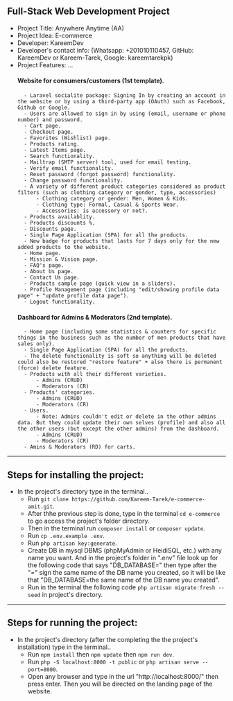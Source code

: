 ## Full-Stack Web Development Project

* Project Title: Anywhere Anytime (AA) 
* Project Idea: E-commerce
* Developer: KareemDev 
* Developer's contact info: (Whatsapp: +201010110457, GitHub: KareemDev or Kareem-Tarek, Google: kareemtarekpk)
* Project Features: ...
    #### Website for consumers/customers (1st template).
        - Laravel socialite package: Signing In by creating an account in the website or by using a third-party app (OAuth) such as Facebook, Github or Google.
        - Users are allowed to sign in by using (email, username or phone number) and password.
        - Cart page.
        - Checkout page.
        - Favorites (Wishlist) page.
        - Products rating.
        - Latest Items page.
        - Search functionality.
        - Mailtrap (SMTP server) tool, used for email testing.
        - Verify email functionality.
        - Reset password (forgot password) functionality.
        - Change password functionality.
        - A variety of different product categories considered as product filters (such as clothing category or gender, type, accessories)
            - Clothing category or gender: Men, Women & Kids.
            - Clothing type: Formal, Casual & Sports Wear.
            - Accessories: is accessory or not?.
        - Products availablity.
        - Products discounts %.
        - Discounts page.
        - Single Page Application (SPA) for all the products.
        - New badge for products that lasts for 7 days only for the new added products to the website.
        - Home page.
        - Mission & Vision page.
        - FAQ's page.
        - About Us page.
        - Contact Us page.
        - Products sample page (quick view in a sliders).
        - Profile Management page (including "edit/showing profile data page" + "update profile data page").
        - Logout functionality.
    #### Dashboard for Admins & Moderators (2nd template).
        - Home page (including some statistics & counters for specific things in the business such as the number of men products that have sales only).
        - Single Page Application (SPA) for all the products.
        - The delete functionality is soft so anything will be deleted could also be restored "restore feature" + also there is permanent (force) delete feature.
        - Products with all their different varieties.
            - Admins (CRUD)
            - Moderators (CR)
        - Products' categories.
            - Admins (CRUD)
            - Moderators (CR)
        - Users.
            - Note: Admins couldn't edit or delete in the other admins data. But they could update their own selves (profile) and also all the other users (but except the other admins) from the dashboard.
            - Admins (CRUD)
            - Moderators (CR)
        - Amins & Moderators (RD) for carts.
___________________________________________________________________________________________________________________________________________________
## Steps for installing the project:
- In the project's directory type in the terminal..
    - Run `git clone https://github.com/Kareem-Tarek/e-commerce-amit.git`.
    - After thhe previous step is done, type in the terminal `cd e-commerce` to go access the project's folder directory.
    - Then in the terminal run `composer install` or `composer update`.
    - Run `cp .env.example .env`.
    - Run `php artisan key:generate`.
    - Create DB in mysql DBMS (phpMyAdmin or HeidiSQL, etc.) with any name you want. And in the project's folder in ".env" file look up for the following code that says "DB_DATABASE=" then type after the "=" sign the same name of the DB name you created, so it will be like that "DB_DATABASE=the same name of the DB name you created".
    - Run in the terminal the following code `php artisan migrate:fresh --seed` in project's directory.
___________________________________________________________________________________________________________________________________________________
## Steps for running the project:
- In the project's directory (after the completing the the project's installation) type in the terminal..
    - Run `npm install` then `npm update` then `npm run dev`.
    - Run `php -S localhost:8000 -t public` or `php artisan serve --port=8000`.
    - Open any browser and type in the url "http://localhost:8000/" then press enter. Then you will be directed on the landing page of the website.
